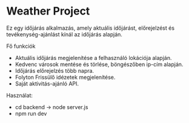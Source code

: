 # Weather Project

Ez egy időjárás alkalmazás, amely aktuális időjárást, előrejelzést és tevékenység-ajánlást kínál az időjárás alapján.

Fő funkciók
- Aktuális időjárás megjelenítése a felhasználó lokációja alapján.
- Kedvenc városok mentése és törlése, böngészőben ip-cím alapján.
- Időjárás előrejelzés több napra.
- Folyton Frissülő idézetek megjelenítése.
- Saját aktivitás-ajánló API.

Használat:
- cd backend -> node server.js 
- npm run dev
